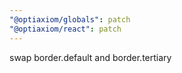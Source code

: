 ```yaml
---
"@optiaxiom/globals": patch
"@optiaxiom/react": patch
---
```


swap border.default and border.tertiary
